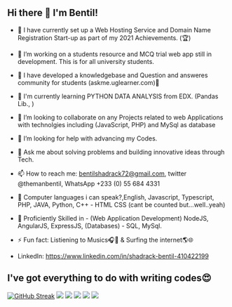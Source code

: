 ## Hi there 👋 I'm Bentil!

- 🔭 I have currently set up a Web Hosting Service and Domain Name Registration Start-up as part of my 2021 Achievements. (🏆)
- 🌱 I’m  working on a students resource and MCQ trial web app still in development. This is for all university students. 
- 🌱 I have developed a knowledgebase and Question and answeres community for students (askme.uglearner.com)🎉
- 🌱 I'm currently learning PYTHON DATA ANALYSIS from EDX. (Pandas Lib., )
- 👯 I’m looking to collaborate on any Projects related to web Applications with technolgies including (JavaScript, PHP) and MySql as database
- 🤔 I’m looking for help with advancing my Codes.
- 💬 Ask me about solving problems and building innovative ideas through Tech.
- 📫 How to reach me: bentilshadrack72@gmail.com, twitter @themanbentil, WhatsApp +233 (0) 55 684 4331
- 🦾 Computer languages i can speak?,English, Javascript, Typescript, PHP, JAVA, Python, C++ - HTML CSS (cant be counted but...well..yeah)
- 🌌 Proficiently Skilled in - (Web Application Development) NodeJS, AngularJS, ExpressJS, (Databases) - SQL, MySql.
- ⚡ Fun fact: Listiening to Musics🎧🎵 & Surfing the internet🌎🌐 

- LinkedIn: https://www.linkedin.com/in/shadrack-bentil-410422199

## **I've got everything to do with writing codes😍**
[![GitHub Streak](http://github-readme-streak-stats.herokuapp.com?user=qbentil&theme=dark&hide_border=true)](https://git.io/streak-stats) 
![](https://github-profile-summary-cards.vercel.app/api/cards/profile-details?username=qbentil&theme=github_dark)
![](https://github-profile-summary-cards.vercel.app/api/cards/repos-per-language?username=qbentil&theme=github_dark)
![](https://github-profile-summary-cards.vercel.app/api/cards/most-commit-language?username=qbentil&theme=github_dark)
![](https://github-profile-summary-cards.vercel.app/api/cards/stats?username=qbentil&theme=github_dark)
![](https://github-profile-summary-cards.vercel.app/api/cards/productive-time?username=qbentil&theme=github_dark)
